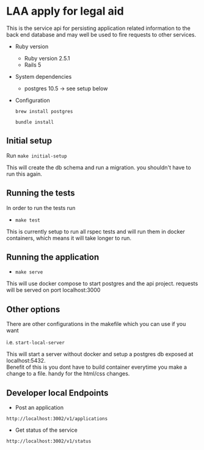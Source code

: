 # LAA apply for legal aid

This is the service api for persisting application related information to the back end database and
may well be used to fire requests to other services.

* Ruby version 
    * Ruby version 2.5.1
    * Rails 5


* System dependencies
    * postgres 10.5  -> see setup below

* Configuration
   
    ```brew install postgres```
    
    ```bundle install```



## Initial setup

Run ```make initial-setup```

This will create the db schema  and run a  migration. you shouldn't have to run this again.

## Running the tests

In order to run the tests run

 * ```make test```
 
 This is currently setup to run all rspec tests and will run them in docker containers, which means
 it will take longer to run.

## Running the application

 * ```make serve```
 
 This will use docker compose to start postgres and the api project.
 requests will be served on port localhost:3000
 

## Other options

There are other configurations in the makefile which you can use if you want 

i.e. ```start-local-server```

This will start a server without docker and setup a postgres db exposed at localhost:5432.  
Benefit of this is you dont have to build container everytime you make a change to a file.  handy for the html/css changes.



## Developer local Endpoints

* Post an application 

```http://localhost:3002/v1/applications```    

* Get status of the service 

```http://localhost:3002/v1/status```

        
        

    
 
   